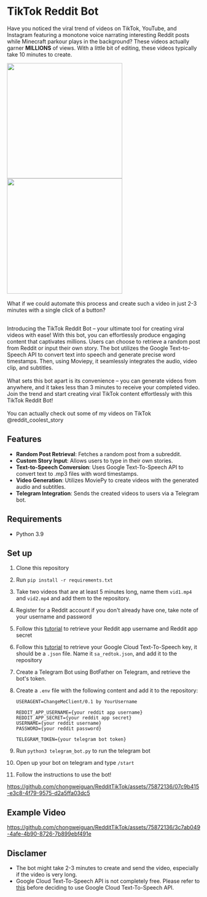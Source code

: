 # TikTok Reddit Bot

Have you noticed the viral trend of videos on TikTok, YouTube, and Instagram featuring a monotone voice narrating interesting Reddit posts while Minecraft parkour plays in the background? These videos actually garner **MILLIONS** of views. With a little bit of editing, these videos typically take 10 minutes to create. 

<img src="https://github.com/chongweiguan/RedditTikTok/assets/75872136/7c8a27c0-55a0-40c8-b34c-80103a749136" width="300"/>
<img src="https://github.com/chongweiguan/RedditTikTok/assets/75872136/c06bcf72-6522-4914-9030-7bbbaf92d74a" width="300"/>

<br>
<br>
What if we could automate this process and create such a video in just 2-3 minutes with a single click of a button?
<br>
<br>

Introducing the TikTok Reddit Bot – your ultimate tool for creating viral videos with ease! With this bot, you can effortlessly produce engaging content that captivates millions. Users can choose to retrieve a random post from Reddit or input their own story. The bot utilizes the Google Text-to-Speech API to convert text into speech and generate precise word timestamps. Then, using Moviepy, it seamlessly integrates the audio, video clip, and subtitles.
<br>
<br>
What sets this bot apart is its convenience – you can generate videos from anywhere, and it takes less than 3 minutes to receive your completed video. Join the trend and start creating viral TikTok content effortlessly with this TikTok Reddit Bot!
<br>
<br>
You can actually check out some of my videos on TikTok @reddit_coolest_story

## Features

- **Random Post Retrieval**: Fetches a random post from a subreddit.
- **Custom Story Input**: Allows users to type in their own stories.
- **Text-to-Speech Conversion**: Uses Google Text-To-Speech API to convert text to .mp3 files with word timestamps.
- **Video Generation**: Utilizes MoviePy to create videos with the generated audio and subtitles.
- **Telegram Integration**: Sends the created videos to users via a Telegram bot.

## Requirements
- Python 3.9

## Set up
1. Clone this repository
2. Run `pip install -r requirements.txt`
3. Take two videos that are at least 5 minutes long, name them `vid1.mp4` and `vid2.mp4` and add them to the repository.
4. Register for a Reddit account if you don't already have one, take note of your username and password
5. Follow this [tutorial](https://www.youtube.com/watch?v=x9boO9x3TDA) to retrieve your Reddit app username and Reddit app secret
6. Follow this [tutorial](https://www.youtube.com/watch?v=GVPWz-nhJhg) to retrieve your Google Cloud Text-To-Speech key, it should be a `.json` file. Name it `sa_redtok.json`, and add it to the repository
7. Create a Telegram Bot using BotFather on Telegram, and retrieve the bot's token.
8. Create a `.env` file with the following content and add it to the repository:

   ```plaintext
   USERAGENT=ChangeMeClient/0.1 by YourUsername

   REDDIT_APP_USERNAME={your reddit app username}
   REDDIT_APP_SECRET={your reddit app secret}
   USERNAME={your reddit username}
   PASSWORD={your reddit password}

   TELEGRAM_TOKEN={your telegram bot token}
   ```

9. Run `python3 telegram_bot.py` to run the telegram bot
10. Open up your bot on telegram and type `/start`
11. Follow the instructions to use the bot!



https://github.com/chongweiguan/RedditTikTok/assets/75872136/07c9b415-e3c8-4f79-9575-d2a5ffa03dc5

## Example Video


https://github.com/chongweiguan/RedditTikTok/assets/75872136/3c7ab049-4afe-4b90-8726-7b899ebf491e




## Disclamer
- The bot might take 2-3 minutes to create and send the video, especially if the video is very long.
- Google Cloud Text-To-Speech API is not completely free. Please refer to [this](https://cloud.google.com/text-to-speech/pricing) before deciding to use Google Cloud Text-To-Speech API. 

